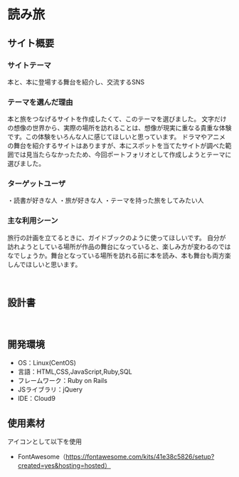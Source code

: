 # 読み旅

## サイト概要
### サイトテーマ
本と、本に登場する舞台を紹介し、交流するSNS
​
### テーマを選んだ理由
本と旅をつなげるサイトを作成したくて、このテーマを選びました。
文字だけの想像の世界から、実際の場所を訪れることは、想像が現実に重なる貴重な体験です。この体験をいろんな人に感じてほしいと思っています。
ドラマやアニメの舞台を紹介するサイトはありますが、本にスポットを当てたサイトが調べた範囲では見当たらなかったため、今回ポートフォリオとして作成しようとテーマに選びました。
​
### ターゲットユーザ
・読書が好きな人
・旅が好きな人
・テーマを持った旅をしてみたい人

### 主な利用シーン
旅行の計画を立てるときに、ガイドブックのように使ってほしいです。
自分が訪れようとしている場所が作品の舞台になっていると、楽しみ方が変わるのではなでしょうか。舞台となっている場所を訪れる前に本を読み、本も舞台も両方楽しんでほしいと思います。

​
## 設計書
<!-- 【補足説明】 -->
<!-- - テーマ提出時点では不要です。 -->
<!-- - 当項目には「後ほど作成予定」と記載しましょう。 -->
​
## 開発環境
- OS：Linux(CentOS)
- 言語：HTML,CSS,JavaScript,Ruby,SQL
- フレームワーク：Ruby on Rails
- JSライブラリ：jQuery
- IDE：Cloud9
​
## 使用素材
アイコンとして以下を使用
- FontAwesome（https://fontawesome.com/kits/41e38c5826/setup?created=yes&hosting=hosted）